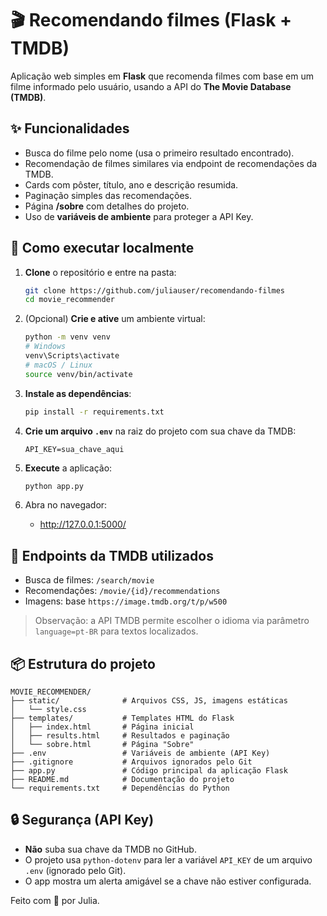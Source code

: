 
# 🎬 Recomendando filmes (Flask + TMDB)

Aplicação web simples em **Flask** que recomenda filmes com base em um filme informado pelo usuário, usando a API do **The Movie Database (TMDB)**.

## ✨ Funcionalidades
- Busca do filme pelo nome (usa o primeiro resultado encontrado).
- Recomendação de filmes similares via endpoint de recomendações da TMDB.
- Cards com pôster, título, ano e descrição resumida.
- Paginação simples das recomendações.
- Página **/sobre** com detalhes do projeto.
- Uso de **variáveis de ambiente** para proteger a API Key.

## 🚀 Como executar localmente
1. **Clone** o repositório e entre na pasta:
   ```bash
   git clone https://github.com/juliauser/recomendando-filmes
   cd movie_recommender
   ```

2. (Opcional) **Crie e ative** um ambiente virtual:
   ```bash
   python -m venv venv
   # Windows
   venv\Scripts\activate
   # macOS / Linux
   source venv/bin/activate
   ```

3. **Instale as dependências**:
   ```bash
   pip install -r requirements.txt
   ```

4. **Crie um arquivo `.env`** na raiz do projeto com sua chave da TMDB:
   ```env
   API_KEY=sua_chave_aqui
   ```

5. **Execute** a aplicação:
   ```bash
   python app.py
   ```

6. Abra no navegador:
   - <http://127.0.0.1:5000/>

## 🧩 Endpoints da TMDB utilizados
- Busca de filmes: `/search/movie`
- Recomendações: `/movie/{id}/recommendations`
- Imagens: base `https://image.tmdb.org/t/p/w500`

> Observação: a API TMDB permite escolher o idioma via parâmetro `language=pt-BR` para textos localizados.

## 📦 Estrutura do projeto
```
MOVIE_RECOMMENDER/
├── static/              # Arquivos CSS, JS, imagens estáticas
│   └── style.css
├── templates/           # Templates HTML do Flask
│   ├── index.html       # Página inicial
│   ├── results.html     # Resultados e paginação
│   └── sobre.html       # Página "Sobre"
├── .env                 # Variáveis de ambiente (API Key)
├── .gitignore           # Arquivos ignorados pelo Git
├── app.py               # Código principal da aplicação Flask
├── README.md            # Documentação do projeto
└── requirements.txt     # Dependências do Python
```

## 🔒 Segurança (API Key)
- **Não** suba sua chave da TMDB no GitHub.
- O projeto usa `python-dotenv` para ler a variável `API_KEY` de um arquivo `.env` (ignorado pelo Git).
- O app mostra um alerta amigável se a chave não estiver configurada.

Feito com 🖤 por Julia.